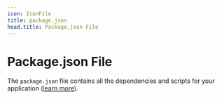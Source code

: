 ```yaml
---
icon: IconFile
title: package.json
head.title: Package.json File
---
```


# Package.json File

The `package.json` file contains all the dependencies and scripts for your application ([learn more](https://docs.npmjs.com/cli/v7/configuring-npm/package-json)).
